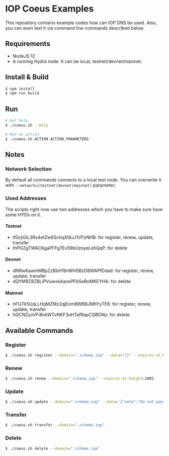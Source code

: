 # IOP Coeus Examples

This repository contains example codes how can IOP DNS be used.  Also, you can even test it via command line commands described below.

## Requirements

- NodeJS 12
- A running Hydra node. It can be local, testnet/devnet/mainnet.

## Install & Build

```bash
$ npm install
$ npm run build
```

## Run

```bash
# Get help
$ ./coeus.sh --help

# Run an action
$ ./coeus.sh ACTION ACTION_PARAMETERS
```

## Notes

### Network Selection

By default all commands connects to a local test node. You can overwrite it with `--network=[testnet|devnet|mainnet]` parameter;

### Used Addresses

The scripts right now use two addresses which you have to make sure have some HYDs on it.

#### Testnet

- tfGrjiGiL3Rs4etZw6SchqXt8JJ1VFzNHB: for register, renew, update, transfer
- thPGZgTWACKgaPFFg7Ev59bUzoyeLehQqP: for delete

#### Devnet

- dNRwKawmMBpZzBbH19nWH5BzD8WAPfDdad: for register, renew, update, transfer
- dQYM9Z8ZBLiPVuwxkAaoePFb5eBoMKEYHA: for delete

#### Mainnet

- hFU745UqLLHqMZMz2qjEomBWBBJMhYyTE6: for register, renew, update, transfer
- hQCNZyoVFi8nkWTvNKF3uHTafRapCQBDNy: for delete

## Available Commands

### Register

```bash
$ ./coeus.sh register --domain=".schema.iop" --data="{}" --expires-at-height=1000
```

### Renew

```bash
$ ./coeus.sh renew --domain=".schema.iop" --expires-at-height=1001
```

### Update

```bash
$ ./coeus.sh update --domain=".schema.iop" --data='{"note":"Do not panic and carry a towel"}'
```

### Transfer

```bash
$ ./coeus.sh transfer --domain=".schema.iop"
```

### Delete

```bash
$ ./coeus.sh delete --domain=".schema.iop"
```

